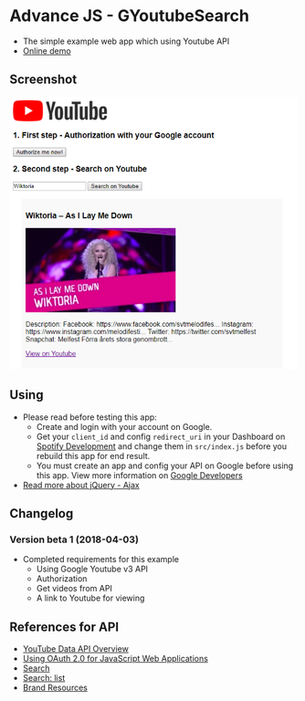# Advance JS - GYoutubeSearch
* The simple example web app which using Youtube API
* [Online demo]()

## Screenshot
![Screenshot](public/images/gyoutubesearch.png)

## Using
* Please read before testing this app:
    * Create and login with your account on Google.
    * Get your `client_id` and config `redirect_uri` in your Dashboard on [Spotify Development](https://console.developers.google.com/) and change them in `src/index.js` before you rebuild this app for end result.
    * You must create an app and config your API on Google before using this app. View more information on [Google Developers](https://developers.google.com/youtube/v3/getting-started)
* [Read more about jQuery - Ajax](http://api.jquery.com/jquery.ajax/)

## Changelog
### Version beta 1 (2018-04-03)
* Completed requirements for this example
    * Using Google Youtube v3 API
    * Authorization
    * Get videos from API
    * A link to Youtube for viewing
    
## References for API
* [YouTube Data API Overview](https://developers.google.com/youtube/v3/getting-started)
* [Using OAuth 2.0 for JavaScript Web Applications](https://developers.google.com/youtube/v3/guides/auth/client-side-web-apps)
* [Search](https://developers.google.com/youtube/v3/docs/search)
* [
Search: list](https://developers.google.com/youtube/v3/docs/search/list)
* [Brand Resources](https://www.youtube.com/yt/about/brand-resources/#logos-icons-colors)